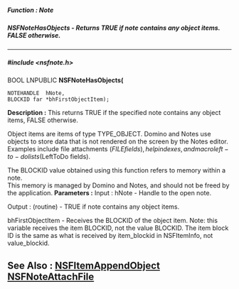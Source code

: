 ##### Function : Note
##### NSFNoteHasObjects - Returns TRUE if note contains any object items. FALSE otherwise.
---
##### #include <nsfnote.h>
BOOL LNPUBLIC **NSFNoteHasObjects(**

	NOTEHANDLE  hNote,
	BLOCKID far *bhFirstObjectItem);
**Description :**
This returns TRUE if the specified note contains any object items, FALSE 
otherwise. 

Object items are items of type TYPE_OBJECT. Domino and Notes use objects to 
store data that is not rendered on the screen by the Notes editor. Examples 
include file attachments ($FILE fields), help indexes, and macro left-to-do 
lists ($LeftToDo fields).

The BLOCKID value obtained using this function refers to memory within a note.  
This memory is managed by Domino and Notes, and should not be freed by the 
application.
**Parameters :**
Input :
hNote  -  Handle to the open note.

Output :
(routine)  -  TRUE if note contains any object items.


bhFirstObjectItem  -  Receives the BLOCKID of the object item. Note: this variable receives the item BLOCKID, not the value BLOCKID. The item block ID is the same as what is received by item_blockid in NSFItemInfo, not value_blockid.

**See Also :**
[NSFItemAppendObject](D:/md_files/NSFItemAppendObject.md)
[NSFNoteAttachFile](D:/md_files/NSFNoteAttachFile.md)
---
